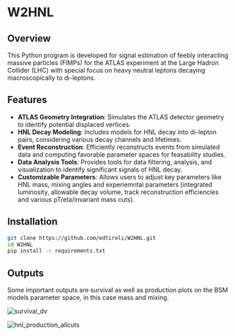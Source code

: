 # W2HNL
## Overview
This Python program is developed for signal estimation of feebly interacting massive particles (FIMPs) for the ATLAS experiment at the Large Hadron Collider (LHC) with special focus on heavy neutral leptons decaying macroscopically to di-leptons.

## Features

- **ATLAS Geometry Integration**: Simulates the ATLAS detector geometry to identify potential displaced vertices.
- **HNL Decay Modeling**: Includes models for HNL decay into di-lepton pairs, considering various decay channels and lifetimes.
- **Event Reconstruction**: Efficiently reconstructs events from simulated data and computing favorable parameter spaces for feasability studies.
- **Data Analysis Tools**: Provides tools for data filtering, analysis, and visualization to identify significant signals of HNL decay.
- **Customizable Parameters**: Allows users to adjust key parameters like HNL mass, mixing angles and experiemntal parameters (integrated luminosity, allowable decay volume, track reconstruction efficiencies and various pT/eta/invariant mass cuts).

## Installation

```bash
git clone https://github.com/edtireli/W2HNL.git
cd W2HNL
pip install -r requirements.txt
```

## Outputs
Some important outputs are survival as well as production plots on the BSM models parameter space, in this case mass and mixing. 

![survival_dv](https://github.com/edtireli/W2HNL/assets/129996957/1430dc6c-0550-4f4c-a553-9065e0ac5930)

![hnl_production_allcuts](https://github.com/edtireli/W2HNL/assets/129996957/2c39af58-0525-44d7-a473-e80bbc35709d)
